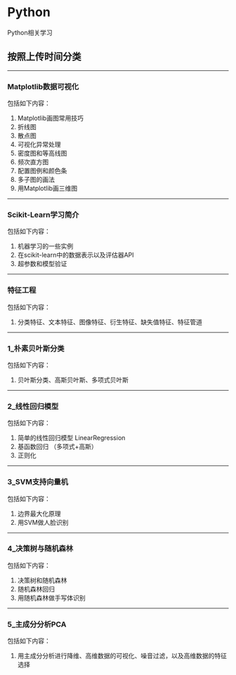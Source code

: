 # Python
Python相关学习

## 按照上传时间分类

---
### Matplotlib数据可视化

包括如下内容：
1. Matplotlib画图常用技巧
2. 折线图
3. 散点图
4. 可视化异常处理
5. 密度图和等高线图
6. 频次直方图
7. 配置图例和颜色条
8. 多子图的画法
9. 用Matplotlib画三维图

---
### Scikit-Learn学习简介

包括如下内容：
1. 机器学习的一些实例
2. 在scikit-learn中的数据表示以及评估器API
3. 超参数和模型验证

---
### 特征工程

包括如下内容：
1. 分类特征、文本特征、图像特征、衍生特征、缺失值特征、特征管道

---
### 1_朴素贝叶斯分类

包括如下内容：
1. 贝叶斯分类、高斯贝叶斯、多项式贝叶斯

---
### 2_线性回归模型

包括如下内容：
1. 简单的线性回归模型 LinearRegression
2. 基函数回归 （多项式+高斯）
3. 正则化

---
### 3_SVM支持向量机

包括如下内容：
1. 边界最大化原理
2. 用SVM做人脸识别

---
### 4_决策树与随机森林

包括如下内容：
1. 决策树和随机森林
2. 随机森林回归
3. 用随机森林做手写体识别

---
### 5_主成分分析PCA

包括如下内容：
1. 用主成分分析进行降维、高维数据的可视化、噪音过滤，以及高维数据的特征选择
